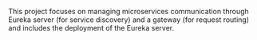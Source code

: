 This project focuses on managing microservices communication through Eureka server (for service discovery) and a gateway (for request routing) and includes the deployment of the Eureka server.
